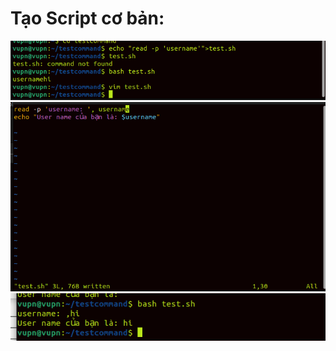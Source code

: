 # Tạo Script cơ bản:  
![Alt](https://github.com/sys6101/vupncloud/raw/main/Picture/Linux/sc1.png)
![Alt](https://github.com/sys6101/vupncloud/raw/main/Picture/Linux/sc2.png) 
![Alt](https://github.com/sys6101/vupncloud/raw/main/Picture/Linux/sc3.png)

